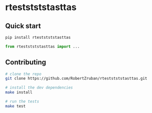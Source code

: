 # rteststststasttas

## Quick start

```bash
pip install rteststststasttas
```

```python
from rteststststasttas import ...
```

## Contributing

```bash
# clone the repo
git clone https://github.com/RobertZruban/rteststststasttas.git

# install the dev dependencies
make install

# run the tests
make test
```
